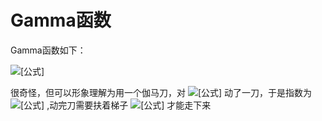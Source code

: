 # Gamma函数



Gamma函数如下：

![[公式]](https://www.zhihu.com/equation?tex=%5CGamma%28%5Calpha%29%3D%5Cint+_%7B0%7D%5E%7B%5Cinfty%7Dt%5E%7B%5Calpha-1%7De%5E%7B-t%7Ddt%2C+%5Calpha%3E0%5C%5C)

很奇怪，但可以形象理解为用一个伽马刀，对 ![[公式]](https://www.zhihu.com/equation?tex=%5Calpha) 动了一刀，于是指数为 ![[公式]](https://www.zhihu.com/equation?tex=%5Calpha-1) ,动完刀需要扶着梯子 ![[公式]](https://www.zhihu.com/equation?tex=%28-t%29) 才能走下来